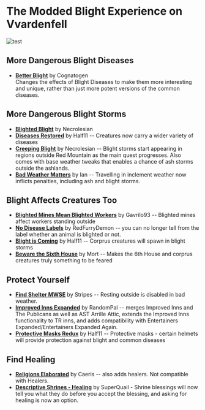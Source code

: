 # The Modded Blight Experience on Vvardenfell

![test](url)

## More Dangerous Blight Diseases
- [**Better Blight**](https://www.nexusmods.com/morrowind/mods/48395) by Cognatogen  
Changes the effects of Blight Diseases to make them more interesting and unique, rather than just more potent versions of the common diseases.  

## More Dangerous Blight Storms
- [**Blighted Blight**](https://www.nexusmods.com/morrowind/mods/48631) by Necrolesian  
- [**Diseases Restored**](https://www.nexusmods.com/morrowind/mods/45228) by Half11 -- Creatures now carry a wider variety of diseases  
- [**Creeping Blight**](https://www.nexusmods.com/morrowind/mods/47904) by Necrolesian -- Blight storms start appearing in regions outside Red Mountain as the main quest progresses. Also comes with base weather tweaks that enables a chance of ash storms outside the ashlands.  
- [**Bad Weather Matters**](https://www.nexusmods.com/morrowind/mods/46495?tab=description) by Ian -- Travelling in inclement weather now inflicts penalties, including ash and blight storms.

## Blight Affects Creatures Too
- [**Blighted Mines Mean Blighted Workers**](https://www.nexusmods.com/morrowind/mods/33920) by Gavrilo93 -- Blighted mines affect workers standing outside    
- [**No Disease Labels**](https://www.nexusmods.com/morrowind/mods/48295) by RedFurryDemon -- you can no longer tell from the label whether an animal is blighted or not.  
- [**Blight is Coming**](https://www.nexusmods.com/morrowind/mods/47649) by Half11 -- Corprus creatures will spawn in blight storms    
- [**Beware the Sixth House**](https://www.nexusmods.com/morrowind/mods/46036) by Mort -- Makes the 6th House and corprus creatures truly something to be feared  

## Protect Yourself
- [**Find Shelter MWSE**](https://www.nexusmods.com/morrowind/mods/48583) by Stripes -- Resting outside is disabled in bad weather.  
- [**Improved Inns Expanded**](https://www.nexusmods.com/morrowind/mods/48610) by RandomPal -- merges Improved Inns and The Publicans as well as AST Arrille Attic, extends the Improved Inns functionality to TR inns, and adds compatibility with Entertainers Expanded/Entertainers Expanded Again.
- [**Protective Masks Redux**](https://www.nexusmods.com/morrowind/mods/47068) by Half11 -- Protective masks - certain helmets will provide protection against blight and common diseases    

## Find Healing
- [**Religions Elaborated**](https://www.nexusmods.com/morrowind/mods/47843) by Caeris -- also adds healers. Not compatible with Healers.  
- [**Descriptive Shrines - Healing**](https://www.nexusmods.com/morrowind/mods/46119) by SuperQuail - Shrine blessings will now tell you what they do before you accept the blessing, and asking for healing is now an option.  
